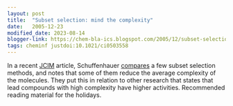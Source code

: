 ```yaml
---
layout: post
title:  "Subset selection: mind the complexity"
date:   2005-12-23
modified_date: 2023-08-14
blogger-link: https://chem-bla-ics.blogspot.com/2005/12/subset-selection-mind-complexity.html
tags: cheminf justdoi:10.1021/ci0503558
---
```


In a recent [JCIM](http://pubs.acs.org/journals/jcisd8/) article, Schuffenhauer [compares](http://dx.doi.org/10.1021/ci0503558) a few subset selection
methods, and notes that some of them reduce the average complexity of the molecules. They put this in relation to other research that states that
lead compounds with high complexity have higher activities. Recommended reading material for the holidays.
